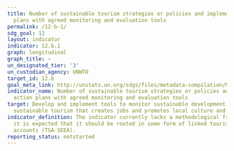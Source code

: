 ```yaml
---
title: Number of sustainable tourism strategies or policies and implemented action
  plans with agreed monitoring and evaluation tools
permalink: /12-b-1/
sdg_goal: 12
layout: indicator
indicator: 12.b.1
graph: longitudinal
graph_title: ~
un_designated_tier: '3'
un_custodian_agency: UNWTO
target_id: 12.b
goal_meta_link: http://unstats.un.org/sdgs/files/metadata-compilation/Metadata-Goal-12.pdf
indicator_name: Number of sustainable tourism strategies or policies and implemented
  action plans with agreed monitoring and evaluation tools
target: Develop and implement tools to monitor sustainable development impacts for
  sustainable tourism that creates jobs and promotes local culture and products.
indicator_definition: The indicator currently lacks a methodological framework but
  it is expected that it should be rooted in some form of linked tourism and environmental
  accounts (TSA-SEEA).
reporting_status: notstarted
---
```

